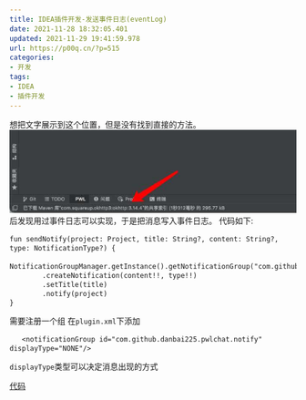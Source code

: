 ```yaml
---
title: IDEA插件开发-发送事件日志(eventLog)
date: 2021-11-28 18:32:05.401
updated: 2021-11-29 19:41:59.978
url: https://p00q.cn/?p=515
categories: 
- 开发
tags: 
- IDEA
- 插件开发
---
```



想把文字展示到这个位置，但是没有找到直接的方法。
![image.png](../res/img/515.jpeg)
后发现用过事件日志可以实现，于是把消息写入事件日志。
代码如下:
```
fun sendNotify(project: Project, title: String?, content: String?, type: NotificationType?) {
    NotificationGroupManager.getInstance().getNotificationGroup("com.github.danbai225.pwlchat.notify")
        .createNotification(content!!, type!!)
        .setTitle(title)
        .notify(project)
}
```
需要注册一个组
在`plugin.xml`下添加
```
   <notificationGroup id="com.github.danbai225.pwlchat.notify" displayType="NONE"/>
```
`displayType`类型可以决定消息出现的方式

[代码](https://github.com/danbai225/pwl-chat/blob/main/src/main/kotlin/com/github/danbai225/pwlchat/notify/Notification.kt)